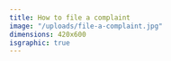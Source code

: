 ```yaml
---
title: How to file a complaint
image: "/uploads/file-a-complaint.jpg"
dimensions: 420x600
isgraphic: true
---
```


